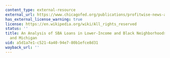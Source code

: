 ```yaml
---
content_type: external-resource
external_url: https://www.chicagofed.org/publications/profitwise-news-and-views/2014/pnv-spring2014
has_external_license_warning: true
license: https://en.wikipedia.org/wiki/All_rights_reserved
status: ''
title: An Analysis of SBA Loans in Lower-Income and Black Neighborhoods in Detroit
  and Michigan
uid: a5d1a7e1-c521-4a40-94e7-80b1efce8d31
wayback_url: ''
---
```

